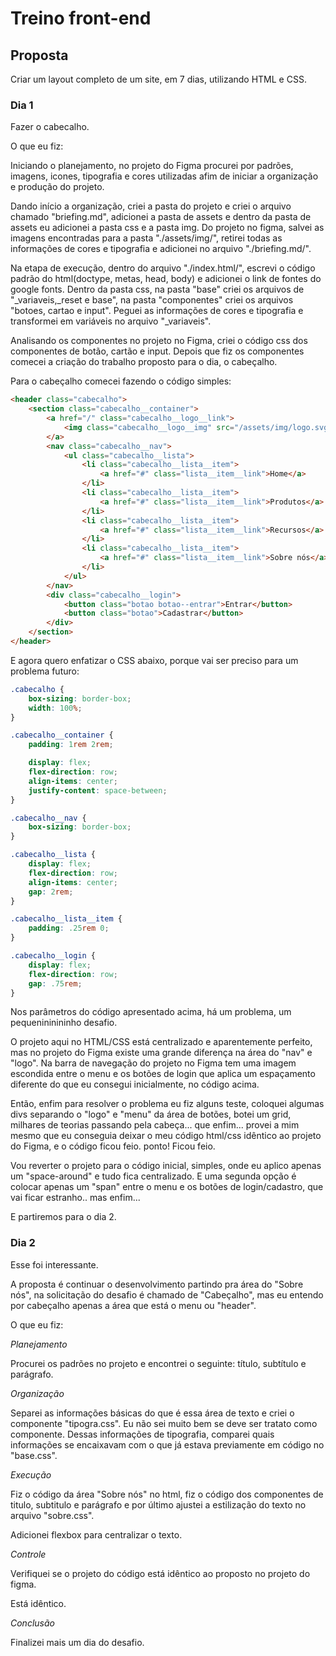 # Treino front-end

## Proposta 

Criar um layout completo de um site, em 7 dias, utilizando HTML e CSS. 


### Dia 1 

Fazer o cabecalho.

O que eu fiz:
    
Iniciando o planejamento, no projeto do Figma procurei por padrões, imagens, icones, tipografia e cores utilizadas afim de iniciar a organização e produção do projeto.  

Dando início a organização, criei a pasta do projeto e criei o arquivo chamado "briefing.md", adicionei a pasta de assets e dentro da pasta de assets eu adicionei a pasta css e a pasta img. Do projeto no figma, salvei as imagens encontradas para a pasta "./assets/img/", retirei todas as informações de cores e tipografia e adicionei no arquivo "./briefing.md/".
    
Na etapa de execução, dentro do arquivo "./index.html/", escrevi o código padrão do html(doctype, metas, head, body) e adicionei o link de fontes do google fonts. Dentro da pasta css, na pasta "base" criei os arquivos de "_variaveis,_reset e base", na pasta "componentes" criei os arquivos "botoes, cartao e input". Peguei as informações de cores e tipografia e transformei em variáveis no arquivo "_variaveis".

Analisando os componentes no projeto no Figma, criei o código css dos componentes de botão, cartão e input. Depois que fiz os componentes comecei a criação do trabalho proposto para o dia, o cabeçalho. 

Para o cabeçalho comecei fazendo o código simples: 

```html
<header class="cabecalho">
    <section class="cabecalho__container">
        <a href="/" class="cabecalho__logo__link">
            <img class="cabecalho__logo__img" src="/assets/img/logo.svg" alt="Logo Optimus Tech">
        </a>
        <nav class="cabecalho__nav">
            <ul class="cabecalho__lista">
                <li class="cabecalho__lista__item">
                    <a href="#" class="lista__item__link">Home</a>
                </li>
                <li class="cabecalho__lista__item">
                    <a href="#" class="lista__item__link">Produtos</a>
                </li>
                <li class="cabecalho__lista__item">
                    <a href="#" class="lista__item__link">Recursos</a>
                </li>
                <li class="cabecalho__lista__item">
                    <a href="#" class="lista__item__link">Sobre nós</a>
                </li>
            </ul>
        </nav>
        <div class="cabecalho__login">
            <button class="botao botao--entrar">Entrar</button>
            <button class="botao">Cadastrar</button>
        </div>
    </section>
</header>    
```

E agora quero enfatizar o CSS abaixo, porque vai ser preciso para um problema futuro:

```css
.cabecalho {
    box-sizing: border-box;
    width: 100%;
}

.cabecalho__container {
    padding: 1rem 2rem;

    display: flex;
    flex-direction: row;
    align-items: center;
    justify-content: space-between;
}

.cabecalho__nav {
    box-sizing: border-box;
}

.cabecalho__lista {
    display: flex;
    flex-direction: row;
    align-items: center;
    gap: 2rem;
}

.cabecalho__lista__item {
    padding: .25rem 0;
}

.cabecalho__login {
    display: flex;
    flex-direction: row;
    gap: .75rem;
}
```

Nos parâmetros do código apresentado acima, há um problema, um pequenininininho desafio. 

O projeto aqui no HTML/CSS está centralizado e aparentemente perfeito, mas no projeto do Figma existe uma grande diferença na área do "nav" e "logo". Na barra de navegação do projeto no Figma tem uma imagem escondida entre o menu e os botões de login que aplica um espaçamento diferente do que eu consegui inicialmente, no código acima.

Então, enfim para resolver o problema eu fiz alguns teste, coloquei algumas divs separando o "logo" e "menu" da área de botões, botei um grid, milhares de teorias passando pela cabeça... que enfim... provei a mim mesmo que eu conseguia deixar o meu código html/css idêntico ao projeto do Figma, e o código ficou feio. ponto! Ficou feio. 

Vou reverter o projeto para o código inicial, simples, onde eu aplico apenas um "space-around" e tudo fica centralizado. 
E uma segunda opção é colocar apenas um "span" entre o menu e os botões de login/cadastro, que vai ficar estranho.. mas enfim...

E partiremos para o dia 2. 

### Dia 2

Esse foi interessante. 

A proposta é continuar o desenvolvimento partindo pra área do "Sobre nós", na solicitação do desafio é chamado de "Cabeçalho", mas eu entendo por cabeçalho apenas a área que está o menu ou "header". 


O que eu fiz:

*Planejamento*

Procurei os padrões no projeto e encontrei o seguinte: título, subtítulo e parágrafo.

*Organização* 

Separei as informações básicas do que é essa área de texto e criei o componente "tipogra.css". Eu não sei muito bem se deve ser tratato como componente.
Dessas informações de tipografia, comparei quais informações se encaixavam com o que já estava previamente em código no "base.css". 

*Execução*

Fiz o código da área "Sobre nós" no html, fiz o código dos componentes de titulo, subtitulo e parágrafo e por último ajustei a estilização do texto no arquivo "sobre.css". 

Adicionei flexbox para centralizar o texto. 

*Controle*

Verifiquei se o projeto do código está idêntico ao proposto no projeto do figma. 

Está idêntico.

*Conclusão*

Finalizei mais um dia do desafio. 
